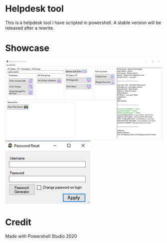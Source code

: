 # Helpdesk tool 
This is a helpdesk tool i have scripted in powershell. A stable version will be released after a rewrite.
<br>
# Showcase
![Alt Text](./Main_Showcase.png)
<br>
![Alt Text](./Password-reset.png)

# Credit
Made with Powershell Studio 2020
